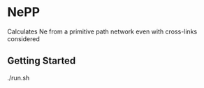 # NePP

Calculates Ne from a primitive path network even with cross-links considered

## Getting Started

./run.sh
